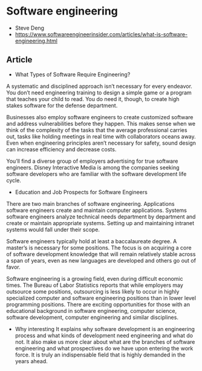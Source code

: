 # Software engineering

* Steve Deng
* https://www.softwareengineerinsider.com/articles/what-is-software-engineering.html

## Article

* What Types of Software Require Engineering?

A systematic and disciplined approach isn’t necessary for every endeavor. You don’t need engineering training to design a simple game or a program that teaches your child to read. You do need it, though, to create high stakes software for the defense department.

Businesses also employ software engineers to create customized software and address vulnerabilities before they happen. This makes sense when we think of the complexity of the tasks that the average professional carries out, tasks like holding meetings in real time with collaborators oceans away. Even when engineering principles aren’t necessary for safety, sound design can increase efficiency and decrease costs.

You’ll find a diverse group of employers advertising for true software engineers. Disney Interactive Media is among the companies seeking software developers who are familiar with the software development life cycle.

* Education and Job Prospects for Software Engineers

There are two main branches of software engineering. Applications software engineers create and maintain computer applications. Systems software engineers analyze technical needs department by department and create or maintain appropriate systems. Setting up and maintaining intranet systems would fall under their scope.

Software engineers typically hold at least a baccalaureate degree. A master’s is necessary for some positions. The focus is on acquiring a core of software development knowledge that will remain relatively stable across a span of years, even as new languages are developed and others go out of favor.

Software engineering is a growing field, even during difficult economic times. The Bureau of Labor Statistics reports that while employers may outsource some positions, outsourcing is less likely to occur in highly specialized computer and software engineering positions than in lower level programming positions. There are exciting opportunities for those with an educational background in software engineering, computer science, software development, computer engineering and similar disciplines.

* Why interesting
It explains why software development is an engineering process and what kinds of development need engineering and what do not. It also make us more clear about what are the branches of software engineering and what prospectives do we have upon entering the work force. It is truly an indispensable field that is highly demanded in the years ahead.

